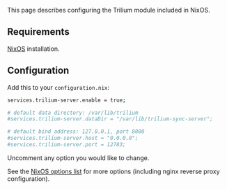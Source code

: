 This page describes configuring the Trilium module included in NixOS.

## Requirements

[NixOS](https://nixos.org/) installation.

## Configuration

Add this to your `configuration.nix`:

```bash
services.trilium-server.enable = true;

# default data directory: /var/lib/trilium
#services.trilium-server.dataDir = "/var/lib/trilium-sync-server";

# default bind address: 127.0.0.1, port 8080
#services.trilium-server.host = "0.0.0.0";
#services.trilium-server.port = 12783;
```
Uncomment any option you would like to change.

See the [NixOS options list](https://search.nixos.org/options?channel=unstable&from=0&size=50&sort=relevance&type=packages&query=trilium-server) for more options (including nginx reverse proxy configuration).